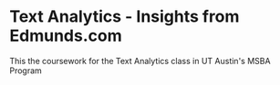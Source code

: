 # Text Analytics - Insights from Edmunds.com
This the coursework for the Text Analytics class in UT Austin's MSBA Program
